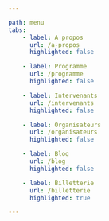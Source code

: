 ```yaml
---

path: menu
tabs:
    - label: A propos
      url: /a-propos
      highlighted: false

    - label: Programme
      url: /programme
      highlighted: false

    - label: Intervenants
      url: /intervenants
      highlighted: false

    - label: Organisateurs
      url: /organisateurs
      highlighted: false

    - label: Blog
      url: /blog
      highlighted: false

    - label: Billetterie
      url: /billetterie
      highlighted: true

---
```


